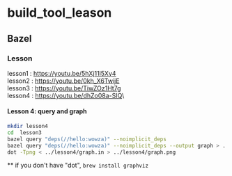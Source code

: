 # build_tool_leason

## Bazel

### Lesson

lesson1 : <https://youtu.be/5hXj11l5Xy4>\
lesson2 : <https://youtu.be/0kh_X6TwijE>\
lesson3 : <https://youtu.be/TiwZOz1Ht7g>\
lesson4 : <https://youtu.be/dhZo08a-SIQ>\

#### Lesson 4: query and graph

```bash
mkdir lesson4
cd  lesson3
bazel query "deps(//hello:wowza)" --noimplicit_deps
bazel query "deps(//hello:wowza)" --noimplicit_deps --output graph > ../lesson4/graph.in
dot -Tpng < ../lesson4/graph.in > ../lesson4/graph.png
```

** if you don't have "dot", ```brew install graphviz```
